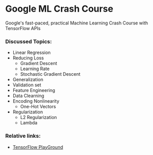 # Google ML Crash Course
 Google's fast-paced, practical Machine Learning Crash Course with TensorFlow APIs

### Discussed Topics:
- Linear Regression
- Reducing Loss
  - Gradient Descent
  - Learning Rate
  - Stochastic Gradient Descent
- Generalization
- Validation set
- Feature Engineering
- Data Clearning
- Encoding Nonlinearity
  - One-Hot Vectors
- Regularization
  - L2 Regularization
  - Lambda
### Relative links:
- [TensorFlow PlayGround](https://playground.tensorflow.org/)
